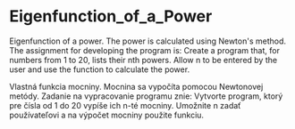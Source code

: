 # Eigenfunction_of_a_Power
Eigenfunction of a power. The power is calculated using Newton's method. The assignment for developing the program is: Create a program that, for numbers from 1 to 20, lists their nth powers. Allow n to be entered by the user and use the function to calculate the power.

Vlastná funkcia mocniny. Mocnina sa vypočíta pomocou Newtonovej metódy.
Zadanie na vypracovanie programu znie:
Vytvorte program, ktorý pre čísla od 1 do 20 vypíše ich n-té mocniny.
Umožnite n zadať používateľovi a na výpočet mocniny použite funkciu.
